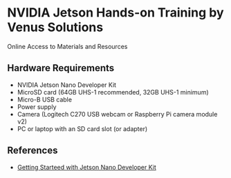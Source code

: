 # NVIDIA Jetson Hands-on Training by Venus Solutions
Online Access to Materials and Resources

## Hardware Requirements
- NVIDIA Jetson Nano Developer Kit
- MicroSD card (64GB UHS-1 recommended, 32GB UHS-1 minimum)
- Micro-B USB cable
- Power supply
- Camera (Logitech C270 USB webcam or Raspberry Pi camera module v2)
- PC or laptop with an SD card slot (or adapter)

## References
- [Getting Starteed with Jetson Nano Developer Kit](https://developer.nvidia.com/embedded/learn/get-started-jetson-nano-devkit)